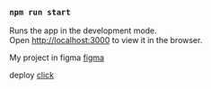 

### `npm run start`

Runs the app in the development mode.<br />
Open [http://localhost:3000](http://localhost:3000) to view it in the browser.

My project in figma
[figma](http://figma.com/file/NmnCylGoEmAm95Hd1uH6FI/Untitled?node-id=321%3A287&mode=dev)

deploy
[click](https://kapervoy.vercel.app/)
